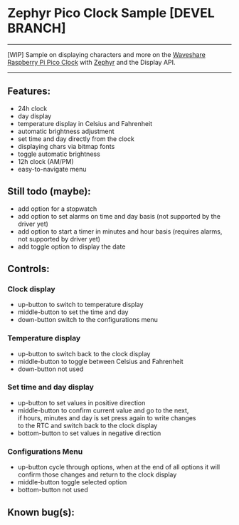 # Zephyr Pico Clock Sample [DEVEL BRANCH]   
---   
[WIP] Sample on displaying characters and more on the [Waveshare Raspberry Pi Pico Clock](https://www.waveshare.com/wiki/Pico-Clock-Green) with [Zephyr](https://github.com/zephyrproject-rtos/zephyr) and the Display API. 

---
## Features:  
 * 24h clock  
 * day display  
 * temperature display in Celsius and Fahrenheit  
 * automatic brightness adjustment  
 * set time and day directly from the clock  
 * displaying chars via bitmap fonts  
 * toggle automatic brightness  
 * 12h clock (AM/PM)  
 * easy-to-navigate menu   

## Still todo (maybe):  
 * add option for a stopwatch  
 * add option to set alarms on time and day basis (not supported by the driver yet)  
 * add option to start a timer in minutes and hour basis (requires alarms, not supported by driver yet)  
 * add toggle option to display the date    

## Controls:    
### Clock display  
 * up-button to switch to temperature display  
 * middle-button to set the time and day  
 * down-button switch to the configurations menu
### Temperature display  
 * up-button to switch back to the clock display  
 * middle-button to toggle between Celsius and Fahrenheit  
 * down-button not used  
### Set time and day display  
 * up-button to set values in positive direction
 * middle-button to confirm current value and go to the next,   
   if hours, minutes and day is set press again to write changes   
   to the RTC and switch back to the clock display   
 * bottom-button to set values in negative direction   
### Configurations Menu   
 * up-button cycle through options, when at the end of all options it will confirm those changes and return to the clock display    
 * middle-button toggle selected option   
 * bottom-button not used   
## Known bug(s):  


